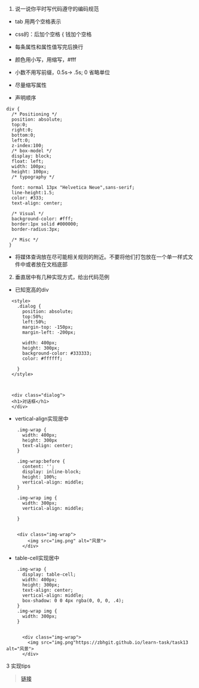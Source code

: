 1. 说一说你平时写代码遵守的编码规范
  * tab 用两个空格表示
  * css的：后加个空格 { 钱加个空格
  
 * 每条属性和属性值写完后换行
 * 颜色用小写，用缩写，#fff
 * 小数不用写前缀，0.5s-> .5s; 0 省略单位
 * 尽量缩写属性 
 
 * 声明顺序
 ```
 div {
   /* Positioning */
   position: absolute;
   top:0;
   right:0;
   bottom:0;
   left:0;
   z-index:100;
   /* box-model */
   display: block;
   float: left;
   width: 100px;
   height: 100px;
   /* typography */
 
   font: normal 13px "Helvetica Neue",sans-serif;
   line-height:1.5;
   color: #333;
   text-align: center;
 
   /* Visual */
   background-color: #fff;
   border:1px solid #000000;
   border-radius:3px;
 
   /* Misc */
  }
 ```
 
 
 
 * 将媒体查询放在尽可能相关规则的附近。不要将他们打包放在一个单一样式文件中或者放在文档底部
 
 
2. 垂直居中有几种实现方式，给出代码范例

* 已知宽高的div

```
  <style>
    .dialog {
      position: absolute;
      top:50%;
      left:50%;
      margin-top: -150px;
      margin-left: -200px;

      width: 400px;
      height: 300px;
      background-color: #333333;
      color: #ffffff;

    }
  </style>
  
  
  
  <div class="dialog">
  <h1>对话框</h1>
  </div>
```
* vertical-align实现居中

```
    .img-wrap {
      width: 400px;
      height: 300px
      text-align: center;
    }

    .img-wrap:before {
      content: '';
      display: inline-block;
      height: 100%;
      vertical-align: middle;
    }

    .img-wrap img {
      width: 300px;
      vertical-align: middle;

    }
    
    
    <div class="img-wrap">
        <img src="img.png" alt="风景">
      </div>
```


* table-cell实现居中

```
    .img-wrap {
      display: table-cell;
      width: 400px;
      height: 300px;
      text-align: center;
      vertical-align: middle;
      box-shadow: 0 0 4px rgba(0, 0, 0, .4);
    }
    .img-wrap img {
      width: 300px;
    }


      <div class="img-wrap">
        <img src="img.png"https://zbhgit.github.io/learn-task/task13 alt="风景">
      </div>
```


3 实现tips  

> [链接]()
